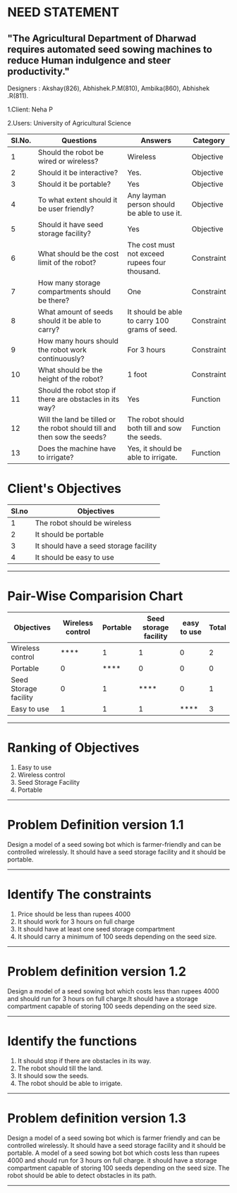 # NEED STATEMENT
##  "The Agricultural Department of Dharwad requires automated seed sowing machines to reduce Human indulgence and steer productivity."
 Designers : Akshay(826), Abhishek.P.M(810), Ambika(860), Abhishek .R(811).

1.Client: Neha P

2.Users: University of Agricultural Science

|SI.No.|Questions              |Answers                      |Category        |
|------|-----------------------|-----------------------------|----------------|
|1     |Should the robot be wired or wireless?	|Wireless	|Objective    |
|2     |Should it be interactive?	   |Yes.	|Objective |
|3     |Should it be portable?	| Yes |Objective |
|4     | To what extent should it be user friendly?	|Any layman person should be able to use it.	|Objective|
|5     |Should it have seed storage facility?|Yes | Objective |
|6     |What should be the cost limit of the robot?	|The cost must not exceed rupees four thousand.	|Constraint|
|7    |How many storage compartments should be there?	|One |Constraint|
|8    |What amount of seeds should it be able to carry?	|It should be able to carry 100 grams of seed.	|Constraint|
|9    |How many hours should the robot work continuously?	|For 3 hours| Constraint|
|10    |What should be the height of the robot?	|1 foot |Constraint|
|11    |Should the robot stop if there are obstacles in its way?	|Yes | Function|
|12    |Will the land be tilled or the robot should till and then sow the seeds?	|The robot should both till and sow the seeds.	|Function|
|13    |Does the machine have to irrigate?	|Yes, it should be able to irrigate.	|Function|


# **Client's Objectives**

|Sl.no|Objectives  |
|-----|------------|
|1    |The robot should be wireless|
|2    |It should be portable|  
|3    |It should have a seed storage facility|
|4    |It should be easy to use|
***
# **Pair-Wise Comparision Chart**
|Objectives|Wireless control|Portable|Seed storage facility|easy to use|Total|
|----------|---------|--------|---------------------|---------------|-----|
|Wireless control | ****    |   1    |         1           |      0        |  2  |
|Portable  |    0    |  ****  |         0           |      0        |  0  |
|Seed Storage facility| 0     |1  | ****   | 0    | 1 |
|Easy to use|1  |  1   | 1    | ****|  3|
***      
# **Ranking of Objectives**
1. Easy to use
2. Wireless control
3. Seed Storage Facility
4. Portable
***
# **Problem Definition version 1.1**
Design a model of a seed sowing bot which is farmer-friendly and can be controlled wirelessly. It should have a seed storage facility and it should be portable.
***
# **Identify The constraints**
1. Price should be less than rupees 4000
2. It should work for 3 hours on full charge
3. It should have at least one seed storage compartment
4. It should carry a minimum of 100 seeds depending on the seed size.
***
# **Problem definition version 1.2**
Design a model of a seed sowing bot which costs less than rupees 4000 and should run for 3 hours on full charge.It should have a storage compartment capable of storing 100 seeds depending on the seed size.
***
# **Identify the functions**
1. It should stop if there are obstacles in its way.
2. The robot should till the land.
3. It should sow the seeds.
4. The robot should be able to irrigate.
***
# **Problem definition version 1.3**
Design a model of a seed sowing bot which is farmer friendly and can be controlled wirelessly. It should have a seed storage facility and it should be portable. A model of a seed sowing bot bot which costs less than rupees 4000 and should run for 3  hours on full charge. it should have a storage compartment capable of storing 100 seeds depending on the seed size. The robot  should be able to detect obstacles in its path.
***
